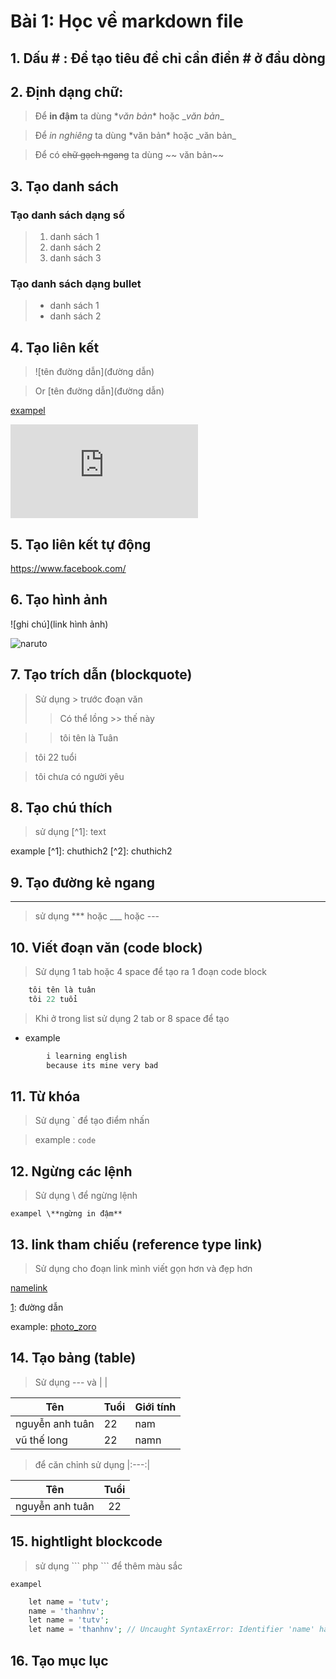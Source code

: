 
# Bài 1: Học về markdown file

## 1. Dấu # : Để tạo tiêu đề chỉ cần điền # ở đầu dòng
## 2. Định dạng chữ:
 > Để **in đậm** ta dùng \**văn bản**  hoặc \__văn bản__

 > Để *in nghiêng* ta dùng \*văn bản* hoặc \_văn bản_

 > Để có ~~chữ gạch ngang~~ ta dùng ~~ văn bản~~
## 3. Tạo danh sách
### Tạo danh sách dạng số
> 1. danh sách 1
> 2. danh sách 2
> 3. danh sách 3
### Tạo danh sách dạng bullet
> - danh sách 1
> - danh sách 2
## 4. Tạo liên kết
> ![tên đường dẫn](đường dẫn)

> Or [tên đường dẫn](đường dẫn)

[exampel](https://github.com/thotrang/b-i-t-p-v-markdown/blob/master/a.md)

![exampel](https://github.com/thotrang/b-i-t-p-v-markdown/blob/master/a.md)
## 5. Tạo liên kết tự động
https://www.facebook.com/
## 6. Tạo hình ảnh
![ghi chú](link hình ảnh)

![naruto](https://img1.kienthucvui.vn/uploads/2019/10/10/anh-chibi-naruto_110701874.jpg)

## 7. Tạo trích dẫn (blockquote)
> Sử dụng > trước đoạn văn
>> Có thể lồng >> thế này

>> tôi tên là Tuân

> tôi 22 tuổi

> tôi chưa có người yêu

## 8. Tạo chú thích
> sử dụng [^1]: text


example [^1]: chuthich2 [^2]: chuthich2

## 9. Tạo đường kẻ ngang
---
> sử dụng *** hoặc ___ hoặc ---

## 10. Viết đoạn văn (code block)
> Sử dụng 1 tab hoặc 4 space để tạo ra 1 đoạn code block 
```php
    tôi tên là tuân
    tôi 22 tuổi
 ```
> Khi ở trong list sử dụng 2 tab or 8 space để tạo
- example
```php
        i learning english
        because its mine very bad
```
## 11. Từ khóa
> Sử dụng ` để tạo điểm nhấn

>  example :      `code`
## 12. Ngừng các lệnh
> Sử dụng \ để ngừng lệnh

    exampel \**ngừng in đậm**

## 13. link tham chiếu (reference type link)
> Sử dụng cho đoạn link mình viết gọn hơn và đẹp hơn

[namelink][1]

[1]: đường dẫn

example: [photo_zoro][1]

[1]: http://hinhnenhd.com/anh-zoro/
## 14. Tạo bảng (table)
> Sử dụng --- và | |

| Tên | Tuổi | Giới tính |
|---|------|-------------|
|nguyễn anh tuân | 22| nam|
| vũ thế long | 22 | namn |

> để căn chỉnh sử dụng |:---:|

|Tên | Tuổi |
|:---:|:----:|
|nguyễn anh tuân|22|

## 15. hightlight blockcode
> sử dụng \``` php ``` để thêm màu sắc

    exampel 
```php
    let name = 'tutv';
    name = 'thanhnv';
    let name = 'tutv';
    let name = 'thanhnv'; // Uncaught SyntaxError: Identifier 'name' has already been declared
 ```
## 16. Tạo mục lục

    





